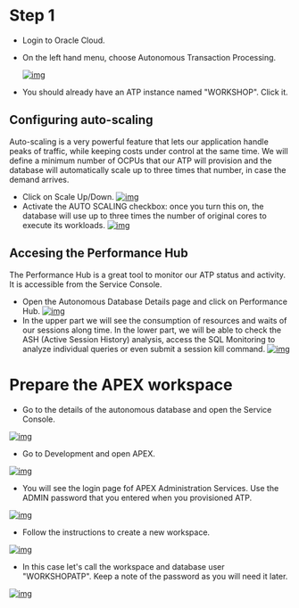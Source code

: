 # Step 1

- Login to Oracle Cloud. 

- On the left hand menu, choose Autonomous Transaction Processing.

  [![img](https://github.com/oracle/cloudtestdrive/raw/master/ATP/APEX/images/lab400/go_to_atp.png)](https://github.com/oracle/cloudtestdrive/blob/master/ATP/APEX/images/lab400/go_to_atp.png)

- You should already have an ATP instance named "WORKSHOP". Click it.

## Configuring auto-scaling

Auto-scaling is a very powerful feature that lets our application handle peaks of traffic, while keeping costs under control at the same time. We will define a minimum number of OCPUs that our ATP will provision and the database will automatically scale up to three times that number, in case the demand arrives.

- Click on Scale Up/Down. [![img](https://github.com/oracle/cloudtestdrive/raw/master/ATP/APEX/images/lab100/Scale.png)](https://github.com/oracle/cloudtestdrive/blob/master/ATP/APEX/images/lab100/Scale.png)
- Activate the AUTO SCALING checkbox: once you turn this on, the database will use up to three times the number of original cores to execute its workloads. [![img](https://github.com/oracle/cloudtestdrive/raw/master/ATP/APEX/images/lab100/Autoscaling.png)](https://github.com/oracle/cloudtestdrive/blob/master/ATP/APEX/images/lab100/Autoscaling.png)

## Accesing the Performance Hub

The Performance Hub is a great tool to monitor our ATP status and activity. It is accessible from the Service Console.

- Open the Autonomous Database Details page and click on Performance Hub. [![img](https://github.com/oracle/cloudtestdrive/raw/master/ATP/APEX/images/lab100/PerfHubAccess.png)](https://github.com/oracle/cloudtestdrive/blob/master/ATP/APEX/images/lab100/PerfHubAccess.png)
- In the upper part we will see the consumption of resources and waits of our sessions along time. In the lower part, we will be able to check the ASH (Active Session History) analysis, access the SQL Monitoring to analyze individual queries or even submit a session kill command. [![img](https://github.com/oracle/cloudtestdrive/raw/master/ATP/APEX/images/lab100/PerfHub.png)](https://github.com/oracle/cloudtestdrive/blob/master/ATP/APEX/images/lab100/PerfHub.png)

# Prepare the APEX workspace

- Go to the details of the autonomous database and open the Service Console.

[![img](https://github.com/oracle/cloudtestdrive/raw/master/ATP/APEX/images/lab100/open_service_console.png)](https://github.com/oracle/cloudtestdrive/blob/master/ATP/APEX/images/lab100/open_service_console.png)

- Go to Development and open APEX.

[![img](https://github.com/oracle/cloudtestdrive/raw/master/ATP/APEX/images/lab100/open_APEX.png)](https://github.com/oracle/cloudtestdrive/blob/master/ATP/APEX/images/lab100/open_APEX.png)

- You will see the login page fof APEX Administration Services. Use the ADMIN password that you entered when you provisioned ATP.

[![img](https://github.com/oracle/cloudtestdrive/raw/master/ATP/APEX/images/lab100/open_apex_2.png)](https://github.com/oracle/cloudtestdrive/blob/master/ATP/APEX/images/lab100/open_apex_2.png)

- Follow the instructions to create a new workspace.

[![img](https://github.com/oracle/cloudtestdrive/raw/master/ATP/APEX/images/lab100/create_workspace_01.png)](https://github.com/oracle/cloudtestdrive/blob/master/ATP/APEX/images/lab100/create_workspace_01.png)

- In this case let's call the workspace and database user "WORKSHOPATP". Keep a note of the password as you will need it later.

[![img](https://github.com/oracle/cloudtestdrive/raw/master/ATP/APEX/images/lab100/create_workspace_02.png)](https://github.com/oracle/cloudtestdrive/blob/master/ATP/APEX/images/lab100/create_workspace_02.png)